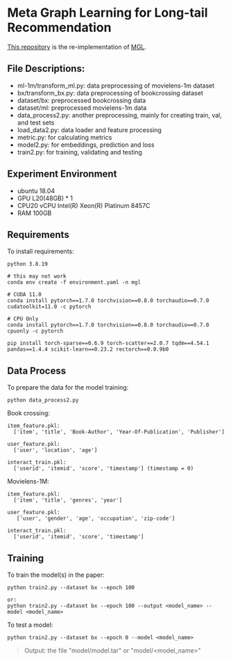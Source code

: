 # Meta Graph Learning for Long-tail Recommendation

[This repository](https://github.com/Shaun1280/MGL-test) is the re-implementation of [MGL](https://github.com/weicy15/MGL).

## File Descriptions:
- ml-1m/transform_ml.py: data preprocessing of movielens-1m dataset
- bx/transform_bx.py: data preprocessing of bookcrossing dataset
- dataset/bx: preprocessed bookcrossing data
- dataset/ml: preprocessed movielens-1m data
- data_process2.py: another preprocessing, mainly for creating train, val, and test sets
- load_data2.py: data loader and feature processing
- metric.py: for calculating metrics
- model2.py: for embeddings, prediction and loss
- train2.py: for training, validating and testing

## Experiment Environment
- ubuntu 18.04
- GPU L20(48GB) * 1
- CPU20 vCPU Intel(R) Xeon(R) Platinum 8457C
- RAM 100GB

## Requirements

To install requirements:

```setup
python 3.8.19

# this may not work
conda env create -f environment.yaml -n mgl

# CUDA 11.0
conda install pytorch==1.7.0 torchvision==0.8.0 torchaudio==0.7.0 cudatoolkit=11.0 -c pytorch

# CPU Only
conda install pytorch==1.7.0 torchvision==0.8.0 torchaudio==0.7.0 cpuonly -c pytorch

pip install torch-sparse==0.6.9 torch-scatter==2.0.7 tqdm==4.54.1 pandas==1.4.4 scikit-learn==0.23.2 rectorch==0.0.9b0
```

## Data Process

To prepare the data for the model training:

```setup
python data_process2.py
```

Book crossing:
```
item_feature.pkl:
  ['item', 'title', 'Book-Author', 'Year-Of-Publication', 'Publisher']

user_feature.pkl:
  ['user', 'location', 'age']

interact_train.pkl:
  ['userid', 'itemid', 'score', 'timestamp'] (timestamp = 0)
```

Movielens-1M:
```
item_feature.pkl:
  ['item', 'title', 'genres', 'year']

user_feature.pkl:
   ['user', 'gender', 'age', 'occupation', 'zip-code']

interact_train.pkl:
  ['userid', 'itemid', 'score', 'timestamp']
```

## Training

To train the model(s) in the paper:

```setup
python train2.py --dataset bx --epoch 100

or:
python train2.py --dataset bx --epoch 100 --output <model_name> --model <model_name>
```

To test a model:
```setup
python train2.py --dataset bx --epoch 0 --model <model_name>
```

> Output: the file "model/model.tar" or "model/<model_name>"


